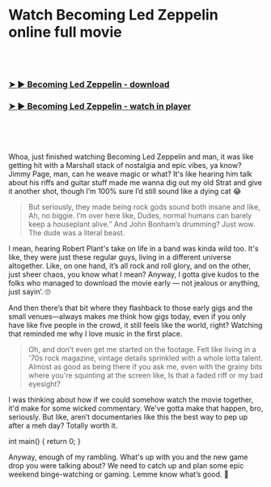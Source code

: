 <h1>Watch Becoming Led Zeppelin online full movie</h1>


<br><br>

<h3><a href="https://Christophers-papotapri1987.github.io/ohwlpcncmw/">➤ ► Becoming Led Zeppelin - download</a></h3> 
<h3><a href="https://Christophers-papotapri1987.github.io/ohwlpcncmw/">➤ ► Becoming Led Zeppelin - watch in player</a></h3>


<br><br><br>


Whoa, just finished watching Becoming Led Zeppelin and man, it was like getting hit with a Marshall stack of nostalgia and epic vibes, ya know? Jimmy Page, man, can he weave magic or what? It's like hearing him talk about his riffs and guitar stuff made me wanna dig out my old Strat and give it another shot, though I’m 100% sure I’d still sound like a dying cat 😂 

> But seriously, they made being rock gods sound both insane and like, Ah, no biggie. I’m over here like, Dudes, normal humans can barely keep a houseplant alive.” And John Bonham’s drumming? Just wow. The dude was a literal beast.

I mean, hearing Robert Plant's take on life in a band was kinda wild too. It's like, they were just these regular guys, living in a different universe altogether. Like, on one hand, it’s all rock and roll glory, and on the other, just sheer chaos, you know what I mean? Anyway, I gotta give kudos to the folks who managed to download the movie early — not jealous or anything, just sayin’. 🙄

And then there’s that bit where they flashback to those early gigs and the small venues—always makes me think how gigs today, even if you only have like five people in the crowd, it still feels like the world, right? Watching that reminded me why I love music in the first place.

> Oh, and don’t even get me started on the footage. Felt like living in a '70s rock magazine, vintage details sprinkled with a whole lotta talent. Almost as good as being there if you ask me, even with the grainy bits where you're squinting at the screen like, Is that a faded riff or my bad eyesight?

I was thinking about how if we could somehow watch the movie together, it'd make for some wicked commentary. We've gotta make that happen, bro, seriously. But like, aren’t documentaries like this the best way to pep up after a meh day? Totally worth it.

int main() { return 0; }

Anyway, enough of my rambling. What's up with you and the new game drop you were talking about? We need to catch up and plan some epic weekend binge-watching or gaming. Lemme know what’s good. 🤘
